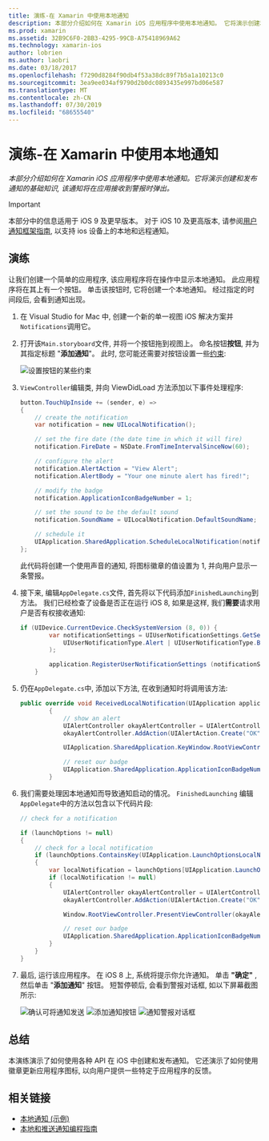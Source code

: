 ```yaml
---
title: 演练-在 Xamarin 中使用本地通知
description: 本部分介绍如何在 Xamarin iOS 应用程序中使用本地通知。 它将演示创建和发布通知的基础知识, 该通知将在应用接收到警报时弹出。
ms.prod: xamarin
ms.assetid: 32B9C6F0-2BB3-4295-99CB-A75418969A62
ms.technology: xamarin-ios
author: lobrien
ms.author: laobri
ms.date: 03/18/2017
ms.openlocfilehash: f7290d8284f90db4f53a38dc89f7b5a1a10213c0
ms.sourcegitcommit: 3ea9ee034af9790d2b0dc0893435e997bd06e587
ms.translationtype: MT
ms.contentlocale: zh-CN
ms.lasthandoff: 07/30/2019
ms.locfileid: "68655540"
---
```

# <a name="walkthrough---using-local-notifications-in-xamarinios"></a>演练-在 Xamarin 中使用本地通知

_本部分介绍如何在 Xamarin iOS 应用程序中使用本地通知。它将演示创建和发布通知的基础知识, 该通知将在应用接收到警报时弹出。_

> [!IMPORTANT]
> 本部分中的信息适用于 iOS 9 及更早版本。 对于 iOS 10 及更高版本, 请参阅[用户通知框架指南](~/ios/platform/user-notifications/index.md), 以支持 ios 设备上的本地和远程通知。

## <a name="walkthrough"></a>演练

让我们创建一个简单的应用程序, 该应用程序将在操作中显示本地通知。 此应用程序将在其上有一个按钮。 单击该按钮时, 它将创建一个本地通知。 经过指定的时间段后, 会看到通知出现。


1. 在 Visual Studio for Mac 中, 创建一个新的单一视图 iOS 解决方案并`Notifications`调用它。
1. 打开该`Main.storyboard`文件, 并将一个按钮拖到视图上。 命名按钮**按钮**, 并为其指定标题 "**添加通知**"。 此时, 您可能还需要对按钮设置一些[约束](~/ios/user-interface/designer/designer-auto-layout.md): 

    ![](local-notifications-in-ios-walkthrough-images/image3.png "设置按钮的某些约束")
1. `ViewController`编辑类, 并向 ViewDidLoad 方法添加以下事件处理程序:

    ```csharp
    button.TouchUpInside += (sender, e) =>
    {
        // create the notification
        var notification = new UILocalNotification();

        // set the fire date (the date time in which it will fire)
        notification.FireDate = NSDate.FromTimeIntervalSinceNow(60);

        // configure the alert
        notification.AlertAction = "View Alert";
        notification.AlertBody = "Your one minute alert has fired!";

        // modify the badge
        notification.ApplicationIconBadgeNumber = 1;

        // set the sound to be the default sound
        notification.SoundName = UILocalNotification.DefaultSoundName;

        // schedule it
        UIApplication.SharedApplication.ScheduleLocalNotification(notification);
    };
    ```

    此代码将创建一个使用声音的通知, 将图标徽章的值设置为 1, 并向用户显示一条警报。

1. 接下来, 编辑`AppDelegate.cs`文件, 首先将以下代码添加`FinishedLaunching`到方法。 我们已经检查了设备是否正在运行 iOS 8, 如果是这样, 我们**需要**请求用户是否有权接收通知:

    ```csharp
    if (UIDevice.CurrentDevice.CheckSystemVersion (8, 0)) {
            var notificationSettings = UIUserNotificationSettings.GetSettingsForTypes (
                UIUserNotificationType.Alert | UIUserNotificationType.Badge | UIUserNotificationType.Sound, null
            );

            application.RegisterUserNotificationSettings (notificationSettings);
        }
    ```

1. 仍在`AppDelegate.cs`中, 添加以下方法, 在收到通知时将调用该方法:

    ```csharp
    public override void ReceivedLocalNotification(UIApplication application, UILocalNotification notification)
            {
                // show an alert
                UIAlertController okayAlertController = UIAlertController.Create(notification.AlertAction, notification.AlertBody, UIAlertControllerStyle.Alert);
                okayAlertController.AddAction(UIAlertAction.Create("OK", UIAlertActionStyle.Default, null));

                UIApplication.SharedApplication.KeyWindow.RootViewController.PresentViewController(okayAlertController, true, null);

                // reset our badge
                UIApplication.SharedApplication.ApplicationIconBadgeNumber = 0;
            }

    ```

1. 我们需要处理因本地通知而导致通知启动的情况。 `FinishedLaunching` 编辑`AppDelegate`中的方法以包含以下代码片段:


    ```csharp
    // check for a notification

    if (launchOptions != null)
    {
        // check for a local notification
        if (launchOptions.ContainsKey(UIApplication.LaunchOptionsLocalNotificationKey))
        {
            var localNotification = launchOptions[UIApplication.LaunchOptionsLocalNotificationKey] as UILocalNotification;
            if (localNotification != null)
            {
                UIAlertController okayAlertController = UIAlertController.Create(localNotification.AlertAction, localNotification.AlertBody, UIAlertControllerStyle.Alert);
                okayAlertController.AddAction(UIAlertAction.Create("OK", UIAlertActionStyle.Default, null));

                Window.RootViewController.PresentViewController(okayAlertController, true, null);

                // reset our badge
                UIApplication.SharedApplication.ApplicationIconBadgeNumber = 0;
            }
        }
    }

    ```

1. 最后, 运行该应用程序。 在 iOS 8 上, 系统将提示你允许通知。 单击 **"确定"** , 然后单击 "**添加通知**" 按钮。 短暂停顿后, 会看到警报对话框, 如以下屏幕截图所示:

    ![](local-notifications-in-ios-walkthrough-images/image0.png "确认可将通知发送") ![](local-notifications-in-ios-walkthrough-images/image1.png "添加通知按钮") ![](local-notifications-in-ios-walkthrough-images/image2.png "通知警报对话框")

## <a name="summary"></a>总结

本演练演示了如何使用各种 API 在 iOS 中创建和发布通知。 它还演示了如何使用徽章更新应用程序图标, 以向用户提供一些特定于应用程序的反馈。


## <a name="related-links"></a>相关链接

- [本地通知 (示例)](https://docs.microsoft.com/samples/xamarin/ios-samples/localnotifications)
- [本地和推送通知编程指南](https://developer.apple.com/library/prerelease/content/documentation/NetworkingInternet/Conceptual/RemoteNotificationsPG/)
